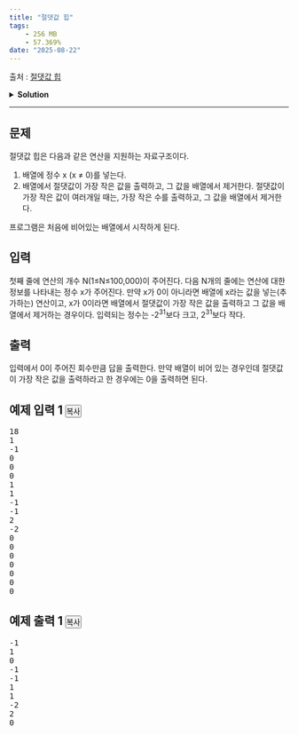 ```yaml
---
title: "절댓값 힙"
tags:
    - 256 MB
    - 57.369%
date: "2025-08-22"
---
```


출처 : [절댓값 힙](https://www.acmicpc.net/problem/11286)
<details>
<summary><b>Solution</b></summary>

<details>
<summary>Python</summary>

<pre><code class='language-python'>
import sys
input = sys.stdin.readline

# 일단 우선순위 큐로 구현
import heapq

if __name__ == '__main__':
    N = int(input())
    
    # 우선순위 큐로 쓰기 위한 리스트
    heap = []
    # N 번 반복하기 위해 for문으로 구현
    for _ in range(N):
        # N 번 입력받는다.
        x = int(input())
        # 0 이 아니라면 우선순위 큐 에 원소를 넣는 연산
        if x!=0:
            # 절댓값 기준 정렬이 되면서 출력값은 입력값이어야해서 튜플 통해서 입력
            # 공식문서 참고 시, heapq에는 튜플이 가능하며, 0 인덱스 값 기준으로 정렬됨을 알 수 있다.
            heapq.heappush(heap, (abs(x), x))
        else:
            # 만약 입력값이 0이라면,
            try:
                # heapq 에서 가장 절댓값이 작은 값을 뽑아내고, 튜플형태이기에 1 인덱스의 원본 값을 print 한다.
                print(heapq.heappop(heap)[1])
            # heapq 에 원소가 없다면 에러가 발생 (out of index)
            except:
                print(0)
</code></pre>
</details>

</details>

<hr>

<div class="col-md-12">
<section class="problem-section" id="description">
<div class="headline">
<h2>문제</h2>
</div>
<div class="problem-text" id="problem_description">
<p>절댓값 힙은 다음과 같은 연산을 지원하는 자료구조이다.</p>
<ol>
<li>배열에 정수 x (x ≠ 0)를 넣는다.</li>
<li>배열에서 절댓값이 가장 작은 값을 출력하고, 그 값을 배열에서 제거한다. 절댓값이 가장 작은 값이 여러개일 때는, 가장 작은 수를 출력하고, 그 값을 배열에서 제거한다.</li>
</ol>
<p>프로그램은 처음에 비어있는 배열에서 시작하게 된다.</p>
</div>
</section>
</div>
<div class="col-md-12">
<section class="problem-section" id="input">
<div class="headline">
<h2>입력</h2>
</div>
<div class="problem-text" id="problem_input">
<p>첫째 줄에 연산의 개수 N(1≤N≤100,000)이 주어진다. 다음 N개의 줄에는 연산에 대한 정보를 나타내는 정수 x가 주어진다. 만약 x가 0이 아니라면 배열에 x라는 값을 넣는(추가하는) 연산이고, x가 0이라면 배열에서 절댓값이 가장 작은 값을 출력하고 그 값을 배열에서 제거하는 경우이다. 입력되는 정수는 -2<sup>31</sup>보다 크고, 2<sup>31</sup>보다 작다.</p>
</div>
</section>
</div>
<div class="col-md-12">
<section class="problem-section" id="output">
<div class="headline">
<h2>출력</h2>
</div>
<div class="problem-text" id="problem_output">
<p>입력에서 0이 주어진 회수만큼 답을 출력한다. 만약 배열이 비어 있는 경우인데 절댓값이 가장 작은 값을 출력하라고 한 경우에는 0을 출력하면 된다.</p>
</div>
</section>
</div>
<div class="col-md-12">
<section class="problem-section" id="limit" style="display:none;">
<div class="headline">
<h2>제한</h2>
</div>
<div class="problem-text" id="problem_limit">
</div>
</section>
</div>
<div class="col-md-12">
<div class="row">
<div class="col-md-6">
<section id="sampleinput1">
<div class="headline">
<h2>예제 입력 1
							<button class="btn btn-link copy-button" data-clipboard-target="#sample-input-1" style="padding: 0px;" type="button">복사</button>
</h2>
</div>
<pre class="sampledata" id="sample-input-1">18
1
-1
0
0
0
1
1
-1
-1
2
-2
0
0
0
0
0
0
0
</pre>
</section>
</div>
<div class="col-md-6">
<section id="sampleoutput1">
<div class="headline">
<h2>예제 출력 1
							<button class="btn btn-link copy-button" data-clipboard-target="#sample-output-1" style="padding: 0px;" type="button">복사</button>
</h2>
</div>
<pre class="sampledata" id="sample-output-1">-1
1
0
-1
-1
1
1
-2
2
0
</pre>
</section>
</div>
</div>
</div>
<div class="col-md-12">
<section class="problem-section" id="hint" style="display: none;">
<div class="headline">
<h2>힌트</h2>
</div>
<div class="problem-text" id="problem_hint">
</div>
</section>
</div>
